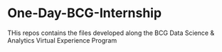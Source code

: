 # One-Day-BCG-Internship
THis repos contains the files developed along the BCG Data Science &amp; Analytics Virtual Experience Program
